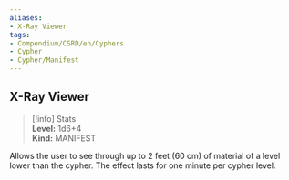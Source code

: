 ```yaml
---
aliases:
- X-Ray Viewer
tags:
- Compendium/CSRD/en/Cyphers
- Cypher
- Cypher/Manifest
---
```


  
## X-Ray Viewer  
>[!info] Stats  
> **Level:** 1d6+4  
> **Kind:** MANIFEST
  
Allows the user to see through up to 2 feet (60 cm) of material of a level lower than the cypher. The effect lasts for one minute per cypher level.